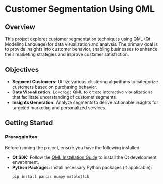 
# Customer Segmentation Using QML

## Overview
This project explores customer segmentation techniques using QML (Qt Modeling Language) for data visualization and analysis. The primary goal is to provide insights into customer behavior, enabling businesses to enhance their marketing strategies and improve customer satisfaction.

## Objectives
- **Segment Customers:** Utilize various clustering algorithms to categorize customers based on purchasing behavior.
- **Data Visualization:** Leverage QML to create interactive visualizations that facilitate understanding of customer segments.
- **Insights Generation:** Analyze segments to derive actionable insights for targeted marketing and personalized services.

## Getting Started

### Prerequisites
Before running the project, ensure you have the following installed:
- **Qt SDK:** Follow the [QML Installation Guide](https://doc.qt.io/qt-5/gettingstartedqt.html) to install the Qt development environment.
- **Python Packages:** Install necessary Python packages (if applicable):
  ```bash
  pip install pandas numpy matplotlib
